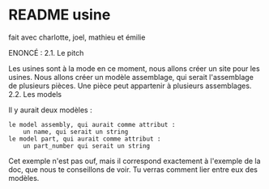# README usine

fait avec charlotte, joel, mathieu et émilie


ENONCÉ :
2.1. Le pitch

Les usines sont à la mode en ce moment, nous allons créer un site pour les usines. Nous allons créer un modèle assemblage, qui serait l'assemblage de plusieurs pièces. Une pièce peut appartenir à plusieurs assemblages.
2.2. Les models

Il y aurait deux modèles :

    le model assembly, qui aurait comme attribut :
        un name, qui serait un string
    le model part, qui aurait comme attribut :
        un part_number qui serait un string

Cet exemple n'est pas ouf, mais il correspond exactement à l'exemple de la doc, que nous te conseillons de voir. Tu verras comment lier entre eux des modèles.
